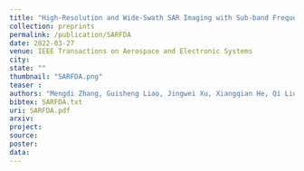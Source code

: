 ```yaml
---
title: "High-Resolution and Wide-Swath SAR Imaging with Sub-band Frequency Diverse Array"
collection: preprints
permalink: /publication/SARFDA
date: 2022-03-27
venue: IEEE Transactions on Aerospace and Electronic Systems
city: 
state: ""
thumbnail: "SARFDA.png"
teaser :
authors: "Mengdi Zhang, Guisheng Liao, Jingwei Xu, Xiangqian He, Qi Liu"
bibtex: SARFDA.txt
uri: SARFDA.pdf
arxiv: 
project: 
source: 
poster: 
data:
---
```

